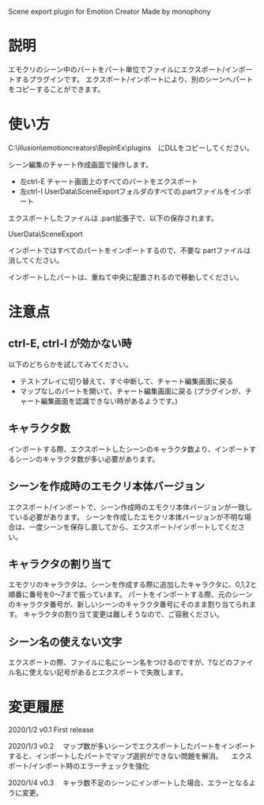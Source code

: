 ﻿Scene export plugin for Emotion Creator
Made by monophony

# 説明
エモクリのシーン中のパートをパート単位でファイルにエクスポート/インポートするプラグインです。
エクスポート/インポートにより、別のシーンへパートをコピーすることができます。

# 使い方

C:\illusion\emotioncreators\BepInEx\plugins　にDLLをコピーしてください。

シーン編集のチャート作成画面で操作します。
* 左ctrl-E	チャート画面上のすべてのパートをエクスポート
* 左ctrl-I	UserData\SceneExportフォルダのすべての.partファイルをインポート

エクスポートしたファイルは .part拡張子で、以下の保存されます。

UserData\SceneExport

インポートではすべてのパートをインポートするので、不要な partファイルは消してください。

インポートしたパートは、重ねて中央に配置されるので移動してください。

# 注意点

## ctrl-E, ctrl-I が効かない時
以下のどちらかを試してみてください。
* テストプレイに切り替えて、すぐ中断して、チャート編集画面に戻る
* マップなしのパートを開いて、チャート編集画面に戻る
(プラグインが、チャート編集画面を認識できない時があるようです。)

## キャラクタ数
インポートする際、エクスポートしたシーンのキャラクタ数より、インポートするシーンのキャラクタ数が多い必要があります。

## シーンを作成時のエモクリ本体バージョン
エクスポート/インポートで、シーン作成時のエモクリ本体バージョンが一致している必要があります。
シーンを作成したエモクリ本体バージョンが不明な場合は、一度シーンを保存し直してから、エクスポート/インポートしてください。

## キャラクタの割り当て
エモクリのキャラクタは、シーンを作成する際に追加したキャラクタに、0,1,2と順番に番号を0～7まで振っています。
パートをインポートする際、元のシーンのキャラクタ番号が、新しいシーンのキャラクタ番号にそのまま割り当てられます。
キャラクタの割り当て変更は難しそうなので、ご容赦ください。

## シーン名の使えない文字
エクスポートの際、ファイルに名にシーン名をつけるのですが、?などのファイル名に使えない記号があるとエクスポートで失敗します。

# 変更履歴
2020/1/2 v0.1 First release

2020/1/3 v0.2
　マップ数が多いシーンでエクスポートしたパートをインポートすると、インポートしたパートでマップ選択ができない問題を解消。
　エクスポート/インポート時のエラーチェックを強化

2020/1/4 v0.3
　キャラ数不足のシーンにインポートした場合、エラーとなるように変更。
